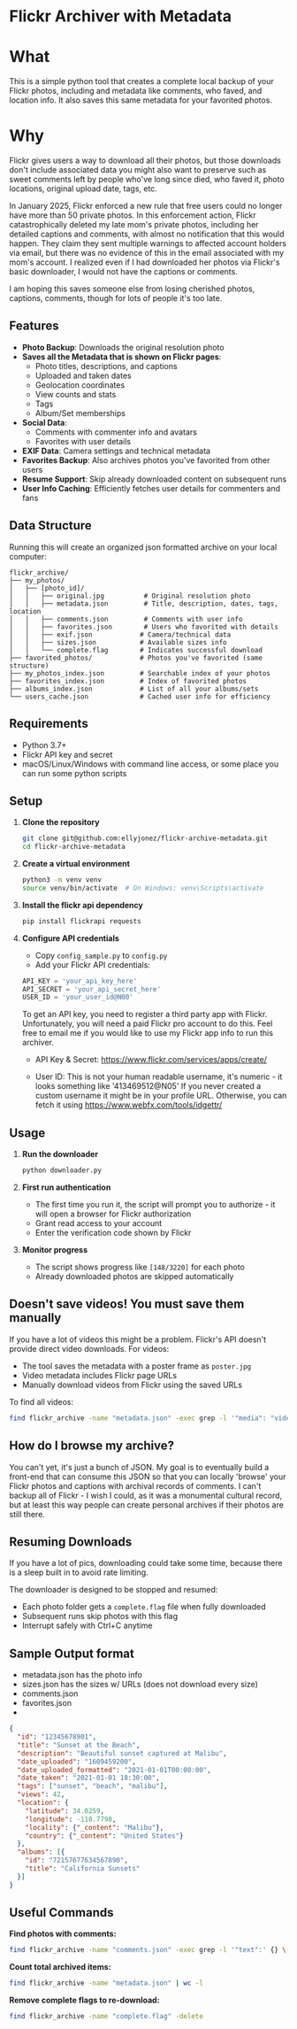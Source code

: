 # Flickr Archiver with Metadata

# What

This is a simple python tool that creates a complete local backup of your Flickr photos, including and metadata like comments, who faved, and location info. It also saves this same metadata for your favorited photos. 

# Why

Flickr gives users a way to download all their photos, but those downloads don't include associated data you might also want to preserve such as sweet comments left by people who've long since died, who faved it, photo locations, original upload date, tags, etc. 

In January 2025, Flickr enforced a new rule that free users could no longer have more than 50 private photos. In this enforcement action, Flickr catastrophically deleted my late mom's private photos, including her detailed captions and comments, with almost no notification that this would happen. They claim they sent multiple warnings to affected account holders via email, but there was no evidence of this in the email associated with my mom's account. I realized even if I had downloaded her photos via Flickr's basic downloader, I would not have the captions or comments.

I am hoping this saves someone else from losing cherished photos, captions, comments, though for lots of people it's too late. 

## Features

- **Photo Backup**: Downloads the original resolution photo
- **Saves all the Metadata that is shown on Flickr pages**: 
  - Photo titles, descriptions, and captions
  - Uploaded and taken dates
  - Geolocation coordinates
  - View counts and stats
  - Tags
  - Album/Set memberships
- **Social Data**: 
  - Comments with commenter info and avatars
  - Favorites with user details
- **EXIF Data**: Camera settings and technical metadata
- **Favorites Backup**: Also archives photos you've favorited from other users
- **Resume Support**: Skip already downloaded content on subsequent runs
- **User Info Caching**: Efficiently fetches user details for commenters and fans

## Data Structure

Running this will create an organized json formatted archive on your local computer:

```
flickr_archive/
├── my_photos/
│   ├── [photo_id]/
│   │   ├── original.jpg          # Original resolution photo
│   │   ├── metadata.json         # Title, description, dates, tags, location
│   │   ├── comments.json         # Comments with user info
│   │   ├── favorites.json        # Users who favorited with details
│   │   ├── exif.json            # Camera/technical data
│   │   ├── sizes.json           # Available sizes info
│   │   └── complete.flag        # Indicates successful download
├── favorited_photos/            # Photos you've favorited (same structure)
├── my_photos_index.json         # Searchable index of your photos
├── favorites_index.json         # Index of favorited photos
├── albums_index.json            # List of all your albums/sets
└── users_cache.json             # Cached user info for efficiency
```

## Requirements

- Python 3.7+
- Flickr API key and secret
- macOS/Linux/Windows with command line access, or some place you can run some python scripts

## Setup

1. **Clone the repository**
   ```bash
   git clone git@github.com:ellyjonez/flickr-archive-metadata.git
   cd flickr-archive-metadata
   ```

2. **Create a virtual environment**
   ```bash
   python3 -m venv venv
   source venv/bin/activate  # On Windows: venv\Scripts\activate
   ```

3. **Install the flickr api dependency**
   ```bash
   pip install flickrapi requests
   ```

4. **Configure API credentials**
   - Copy `config_sample.py` to `config.py`
   - Add your Flickr API credentials:
   ```python
   API_KEY = 'your_api_key_here'
   API_SECRET = 'your_api_secret_here'  
   USER_ID = 'your_user_id@N00'
   ```
   
   To get an API key, you need to register a third party app with Flickr. Unfortunately, you will need a paid Flickr pro account to do this. Feel free to email me if you would like to use my Flickr app info to run this archiver.
   - API Key & Secret: https://www.flickr.com/services/apps/create/

   - User ID: This is not your human readable username, it's numeric - it looks something like '413469512@N05' If you never created a custom username it might be in your profile URL. Otherwise, you can fetch it using https://www.webfx.com/tools/idgettr/ 

## Usage

1. **Run the downloader**
   ```bash
   python downloader.py
   ```

2. **First run authentication**
   - The first time you run it, the script will prompt you to authorize - it will open a browser for Flickr authorization
   - Grant read access to your account
   - Enter the verification code shown by Flickr

3. **Monitor progress**
   - The script shows progress like `[148/3220]` for each photo
   - Already downloaded photos are skipped automatically

## Doesn't save videos! You must save them manually

If you have a lot of videos this might be a problem. 
Flickr's API doesn't provide direct video downloads. For videos:

- The tool saves the metadata with a poster frame as `poster.jpg`
- Video metadata includes Flickr page URLs
- Manually download videos from Flickr using the saved URLs

To find all videos:
```bash
find flickr_archive -name "metadata.json" -exec grep -l '"media": "video"' {} \;
```

## How do I browse my archive?

You can't yet, it's just a bunch of JSON. My goal is to eventually build a front-end that can consume this JSON so that you can locally 'browse' your Flickr photos and captions with archival records of comments. I can't backup all of Flickr - I wish I could, as it was a monumental cultural record, but at least this way people can create personal archives if their photos are still there.

## Resuming Downloads

If you have a lot of pics, downloading could take some time, because there is a sleep built in to avoid rate limiting. 

The downloader is designed to be stopped and resumed:
- Each photo folder gets a `complete.flag` file when fully downloaded
- Subsequent runs skip photos with this flag
- Interrupt safely with Ctrl+C anytime

## Sample Output format 

- metadata.json has the photo info
- sizes.json has the sizes w/ URLs (does not download every size)
- comments.json 
- favorites.json
- 

```json
{
  "id": "12345678901",
  "title": "Sunset at the Beach",
  "description": "Beautiful sunset captured at Malibu",
  "date_uploaded": "1609459200",
  "date_uploaded_formatted": "2021-01-01T00:00:00",
  "date_taken": "2021-01-01 18:30:00",
  "tags": ["sunset", "beach", "malibu"],
  "views": 42,
  "location": {
    "latitude": 34.0259,
    "longitude": -118.7798,
    "locality": {"_content": "Malibu"},
    "country": {"_content": "United States"}
  },
  "albums": [{
    "id": "72157677634567890",
    "title": "California Sunsets"
  }]
}
```

## Useful Commands

**Find photos with comments:**
```bash
find flickr_archive -name "comments.json" -exec grep -l '"text":' {} \;
```

**Count total archived items:**
```bash
find flickr_archive -name "metadata.json" | wc -l
```

**Remove complete flags to re-download:**
```bash
find flickr_archive -name "complete.flag" -delete
```
